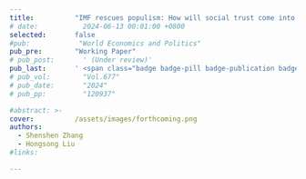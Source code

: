```yaml
---
title:          "IMF rescues populism: How will social trust come into effect?"
# date:           2024-06-13 00:01:00 +0800
selected:       false
#pub:            "World Economics and Politics"
pub_pre:        "Working Paper"
# pub_post:       ' (Under review)'
pub_last:       ' <span class="badge badge-pill badge-publication badge-success-2">2<sup>nd</sup> author</span>'
# pub_vol:        "Vol.677"
# pub_date:       "2024"
# pub_pp:         "120937"

#abstract: >-
cover:          /assets/images/forthcoming.png
authors:
  - Shenshen Zhang
  - Hongsong Liu
#links:

---
```

